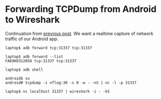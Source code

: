 # Forwarding TCPDump from Android to Wireshark

Continuation from [previous post](capturing-specific-apps-network-traffic-in-android-without-proxy.md). We want a realtime capture of network traffic of our Android app.

```text
laptop$ adb forward tcp:31337 tcp:31337

laptop$ adb forward --list
FA69K0312058 tcp:31337 tcp:31337

laptop$ adb shell

android$ su
android# tcpdump -i nflog:30 -s 0 -w - -nS | nc -l -p 31337

laptop$ nc localhost 31337 | wireshark -i - -kS
```

